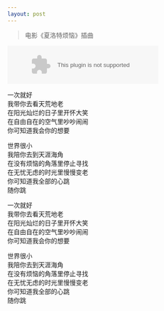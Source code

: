 ```yaml
---
layout: post
---
```


> 电影《夏洛特烦恼》插曲

<embed src="http://music.163.com/style/swf/widget.swf?sid=35476044&type=2&auto=1&width=320&height=66" width="340" height="86"  allowNetworking="all" />

一次就好  
我带你去看天荒地老  
在阳光灿烂的日子里开怀大笑  
在自由自在的空气里吵吵闹闹  
你可知道我会你的想要  

世界很小  
我陪你去到天涯海角  
在没有烦恼的角落里停止寻找  
在无忧无虑的时光里慢慢变老  
你可知道我全部的心跳  
随你跳  

一次就好  
我带你去看天荒地老  
在阳光灿烂的日子里开怀大笑  
在自由自在的空气里吵吵闹闹  
你可知道我会你的想要  

世界很小  
我陪你去到天涯海角  
在没有烦恼的角落里停止寻找  
在无忧无虑的时光里慢慢变老  
你可知道我全部的心跳  
随你跳  


[1]:(http://music.baidu.com/song/s/7407eff3c72085615e42c)

